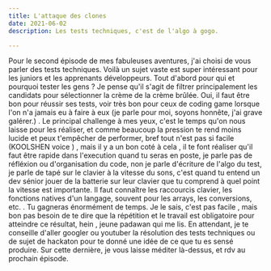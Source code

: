 ```yaml
---
title: L'attaque des clones
date: 2021-06-02
description: Les tests techniques, c'est de l'algo à gogo.

---
```

Pour le second épisode de mes fabuleuses aventures, j'ai choisi de vous parler des tests techniques. Voilà un sujet vaste est super intéressant pour les juniors et les apprenants développeurs. Tout d'abord pour qui et pourquoi tester les gens ? Je pense qu'il s'agit de filtrer principalement les candidats pour sélectionner la crème de la crème brûlée. Oui, il faut être bon pour réussir ses tests, voir très bon pour ceux de coding game lorsque l'on n'a jamais eu à faire à eux (je parle pour moi, soyons honnête, j'ai grave galérer.) . Le principal challenge à mes yeux, c'est le temps qu'on nous laisse pour les réaliser, et comme beaucoup la pression te rend moins lucide et peux t'empêcher de performer, bref tout n'est pas si facile (KOOLSHEN voice ) , mais il y a un bon coté à cela , il te font réaliser qu'il faut être rapide dans l'execution quand tu seras en poste, je parle pas de réfléxion ou d'organisation du code, non je parle d'écriture de l'algo du test, je parle de tapé sur le clavier à la vitesse du sons, c'est quand tu entend un dev sénior jouer de la batterie sur leur clavier que tu comprend à quel point la vitesse est importante. Il faut connaître les raccourcis clavier, les fonctions natives d'un langage, souvent pour les arrays, les conversions, etc. . Tu gagneras énormément de temps. Je le sais, c'est pas facile , mais bon pas besoin de te dire que la répétition et le travail est obligatoire pour atteindre ce résultat, hein , jeune padawan qui me lis. En attendant, je te conseille d'aller googler ou youtuber la résolution des tests techniques ou de sujet de hackaton pour te donné une idée de ce que tu es sensé produire. Sur cette dernière, je vous laisse méditer là-dessus, et rdv au prochain épisode.

